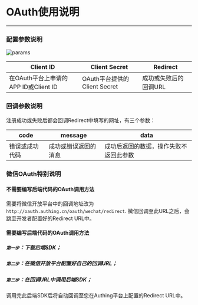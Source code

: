 # OAuth使用说明

----------

### 配置参数说明

![params][1]


Client ID       | Client Secret | Redirect
--------------- | -------------------- | -------------------------------
在OAuth平台上申请的APP ID或Client ID    |  OAuth平台提供的Client Secret    |  成功或失败后的回调URL

### 回调参数说明

注册成功或失败后都会回调Redirect中填写的网址，有三个参数：

code            | message              | data
--------------- | -------------------- | -------------------------------
错误或成功代码    |  成功或错误返回的消息    |  成功后返回的数据，操作失败不返回此参数

  [1]: http://oxacbp94f.bkt.clouddn.com/docs/oauth/params.jpg

### 微信OAuth特别说明

#### 不需要编写后端代码的OAuth调用方法

需要将微信开放平台中的回调地址改为```http://oauth.authing.cn/oauth/wechat/redirect```.
微信回调至此URL之后，会跳至开发者配置好的Redirect URL中。

#### 需要编写后端代码的OAuth调用方法

##### ```第一步```：下载后端SDK；
##### ```第二步```：在微信开放平台配置好自己的回调URL；
##### ```第三步```：在回调URL中调用后端SDK；

调用完此后端SDK后将自动回调至您在Authing平台上配置的Redirect URL中。

